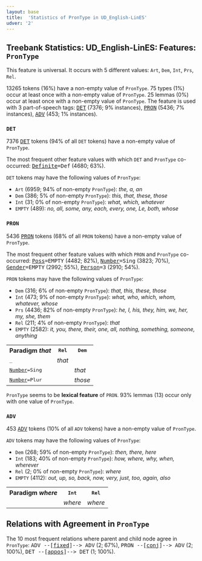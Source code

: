 ```yaml
---
layout: base
title:  'Statistics of PronType in UD_English-LinES'
udver: '2'
---
```


## Treebank Statistics: UD_English-LinES: Features: `PronType`

This feature is universal.
It occurs with 5 different values: `Art`, `Dem`, `Int`, `Prs`, `Rel`.

13265 tokens (16%) have a non-empty value of `PronType`.
75 types (1%) occur at least once with a non-empty value of `PronType`.
25 lemmas (0%) occur at least once with a non-empty value of `PronType`.
The feature is used with 3 part-of-speech tags: <tt><a href="en_lines-pos-DET.html">DET</a></tt> (7376; 9% instances), <tt><a href="en_lines-pos-PRON.html">PRON</a></tt> (5436; 7% instances), <tt><a href="en_lines-pos-ADV.html">ADV</a></tt> (453; 1% instances).

### `DET`

7376 <tt><a href="en_lines-pos-DET.html">DET</a></tt> tokens (94% of all `DET` tokens) have a non-empty value of `PronType`.

The most frequent other feature values with which `DET` and `PronType` co-occurred: <tt><a href="en_lines-feat-Definite.html">Definite</a></tt><tt>=Def</tt> (4680; 63%).

`DET` tokens may have the following values of `PronType`:

* `Art` (6959; 94% of non-empty `PronType`): <em>the, a, an</em>
* `Dem` (386; 5% of non-empty `PronType`): <em>this, that, these, those</em>
* `Int` (31; 0% of non-empty `PronType`): <em>what, which, whatever</em>
* `EMPTY` (489): <em>no, all, some, any, each, every, one, Le, both, whose</em>

### `PRON`

5436 <tt><a href="en_lines-pos-PRON.html">PRON</a></tt> tokens (68% of all `PRON` tokens) have a non-empty value of `PronType`.

The most frequent other feature values with which `PRON` and `PronType` co-occurred: <tt><a href="en_lines-feat-Poss.html">Poss</a></tt><tt>=EMPTY</tt> (4482; 82%), <tt><a href="en_lines-feat-Number.html">Number</a></tt><tt>=Sing</tt> (3823; 70%), <tt><a href="en_lines-feat-Gender.html">Gender</a></tt><tt>=EMPTY</tt> (2992; 55%), <tt><a href="en_lines-feat-Person.html">Person</a></tt><tt>=3</tt> (2910; 54%).

`PRON` tokens may have the following values of `PronType`:

* `Dem` (316; 6% of non-empty `PronType`): <em>that, this, these, those</em>
* `Int` (473; 9% of non-empty `PronType`): <em>what, who, which, whom, whatever, whose</em>
* `Prs` (4436; 82% of non-empty `PronType`): <em>he, I, his, they, him, we, her, my, she, them</em>
* `Rel` (211; 4% of non-empty `PronType`): <em>that</em>
* `EMPTY` (2582): <em>it, you, there, their, one, all, nothing, something, someone, anything</em>

<table>
  <tr><th>Paradigm <i>that</i></th><th><tt>Rel</tt></th><th><tt>Dem</tt></th></tr>
  <tr><td><tt>_</tt></td><td><em>that</em></td><td></td></tr>
  <tr><td><tt><tt><a href="en_lines-feat-Number.html">Number</a></tt><tt>=Sing</tt></tt></td><td></td><td><em>that</em></td></tr>
  <tr><td><tt><tt><a href="en_lines-feat-Number.html">Number</a></tt><tt>=Plur</tt></tt></td><td></td><td><em>those</em></td></tr>
</table>

`PronType` seems to be **lexical feature** of `PRON`. 93% lemmas (13) occur only with one value of `PronType`.

### `ADV`

453 <tt><a href="en_lines-pos-ADV.html">ADV</a></tt> tokens (10% of all `ADV` tokens) have a non-empty value of `PronType`.

`ADV` tokens may have the following values of `PronType`:

* `Dem` (268; 59% of non-empty `PronType`): <em>then, there, here</em>
* `Int` (183; 40% of non-empty `PronType`): <em>how, where, why, when, wherever</em>
* `Rel` (2; 0% of non-empty `PronType`): <em>where</em>
* `EMPTY` (4112): <em>out, up, so, back, now, very, just, too, again, also</em>

<table>
  <tr><th>Paradigm <i>where</i></th><th><tt>Int</tt></th><th><tt>Rel</tt></th></tr>
  <tr><td><tt></tt></td><td><em>where</em></td><td><em>where</em></td></tr>
</table>

## Relations with Agreement in `PronType`

The 10 most frequent relations where parent and child node agree in `PronType`:
<tt>ADV --[<tt><a href="en_lines-dep-fixed.html">fixed</a></tt>]--> ADV</tt> (2; 67%),
<tt>PRON --[<tt><a href="en_lines-dep-conj.html">conj</a></tt>]--> ADV</tt> (2; 100%),
<tt>DET --[<tt><a href="en_lines-dep-appos.html">appos</a></tt>]--> DET</tt> (1; 100%).

